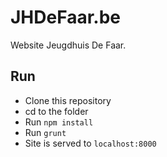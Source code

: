 JHDeFaar.be
==================

Website Jeugdhuis De Faar.

## Run
- Clone this repository
- cd to the folder
- Run `npm install`
- Run `grunt`
- Site is served to `localhost:8000`
